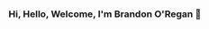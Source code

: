 ### Hi, Hello, Welcome, I'm Brandon O'Regan 👋

<!--
**brandonoregan/brandonoregan** is a ✨ _special_ ✨ repository because its `README.md` (this file) appears on your GitHub profile.

I began my journey in web development just over a year ago. When you struggle to sit through an entire film but are completely engaged in from morning till night on the challenges web development provides, that might be a sign you've found a passion. Some people might even do something dramatic with that realization, like pausing their electrical apprenticeship, moving to Ireland, completing a UCD Diploma in Full Stack Development with UCD Professional Academy, traveling around Europe, learning and coding at every opportunity created, moving back to Australia and continuing to improve until their programming skills are undeniably valuable. And some people might just take the comfortable option and that's ok too. :)
